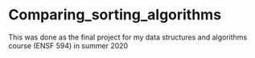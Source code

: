 # Comparing_sorting_algorithms
This was done as the final project for my data structures and algorithms course (ENSF 594) in summer 2020
